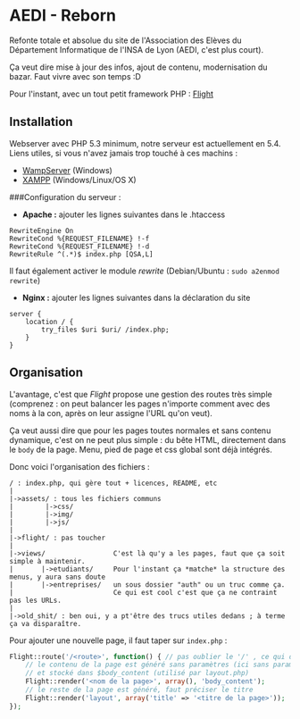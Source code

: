 # AEDI - Reborn

Refonte totale et absolue du site de l'Association des Elèves du Département Informatique de l'INSA de Lyon (AEDI, c'est plus court).

Ça veut dire mise à jour des infos, ajout de contenu, modernisation du bazar. Faut vivre avec son temps :D

Pour l'instant, avec un tout petit framework PHP : [Flight](http://flightphp.com/learn)

## Installation

Webserver avec PHP 5.3 minimum, notre serveur est actuellement en 5.4.  
Liens utiles, si vous n'avez jamais trop touché à ces machins : 
 - [WampServer](http://www.wampserver.com/) (Windows)
 - [XAMPP](https://www.apachefriends.org/index.html) (Windows/Linux/OS X)


###Configuration du serveur :

 - **Apache :** ajouter les lignes suivantes dans le .htaccess
```
RewriteEngine On
RewriteCond %{REQUEST_FILENAME} !-f
RewriteCond %{REQUEST_FILENAME} !-d
RewriteRule ^(.*)$ index.php [QSA,L]
```
Il faut également activer le module *rewrite* (Debian/Ubuntu : `sudo a2enmod rewrite`)

 - **Nginx :** ajouter les lignes suivantes dans la déclaration du site
```
server {
    location / {
        try_files $uri $uri/ /index.php;
    }
}
```

## Organisation

L'avantage, c'est que *Flight* propose une gestion des routes très simple (comprenez : on peut balancer les pages n'importe comment avec des noms à la con, après on leur assigne l'URL qu'on veut). 

Ça veut aussi dire que pour les pages toutes normales et sans contenu dynamique, c'est on ne peut plus simple : du bête HTML, directement dans le `body` de la page. Menu, pied de page et css global sont déjà intégrés.

Donc voici l'organisation des fichiers :
```
/ : index.php, qui gère tout + licences, README, etc
|
|->assets/ : tous les fichiers communs
|        |->css/
|        |->img/
|        |->js/
|
|->flight/ : pas toucher
|
|->views/                 C'est là qu'y a les pages, faut que ça soit simple à maintenir. 
|       |->etudiants/     Pour l'instant ça *matche* la structure des menus, y aura sans doute
|       |->entreprises/   un sous dossier "auth" ou un truc comme ça. 
|                         Ce qui est cool c'est que ça ne contraint pas les URLs.
|
|->old_shit/ : ben oui, y a pt'être des trucs utiles dedans ; à terme ça va disparaître.
```
Pour ajouter une nouvelle page, il faut taper sur `index.php` :
```php
Flight::route('/<route>', function() { // pas oublier le '/' , ce qui donne : aedi.insa-lyon.fr/<route>
	// le contenu de la page est généré sans paramètres (ici sans paramètres), 
	// et stocké dans $body_content (utilisé par layout.php)
	Flight::render('<nom de la page>', array(), 'body_content');
	// le reste de la page est généré, faut préciser le titre
	Flight::render('layout', array('title' => '<titre de la page>'));
});
```

